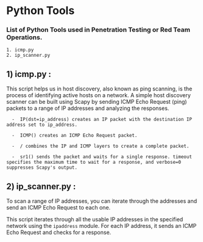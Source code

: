 
# Python Tools

### List of Python Tools used in Penetration Testing  or Red Team Operations.


    1. icmp.py 
    2. ip_scanner.py 

## 1)  icmp.py :

 This script helps us in host discovery, also known as ping scanning, is the process of identifying active hosts on a network. A simple host discovery scanner can be built using Scapy by sending ICMP Echo Request (ping) packets to a range of IP addresses and analyzing the responses.

      -  IP(dst=ip_address) creates an IP packet with the destination IP address set to ip_address.

      -  ICMP() creates an ICMP Echo Request packet.

      -  / combines the IP and ICMP layers to create a complete packet.

      -  sr1() sends the packet and waits for a single response. timeout specifies the maximum time to wait for a response, and verbose=0 suppresses Scapy's output.


## 2) ip_scanner.py :
To scan a range of IP addresses, you can iterate through the addresses and send an ICMP Echo Request to each one.

This script iterates through all the usable IP addresses in the specified network using the `ipaddress` module. For each IP address, it sends an ICMP Echo Request and checks for a response.

